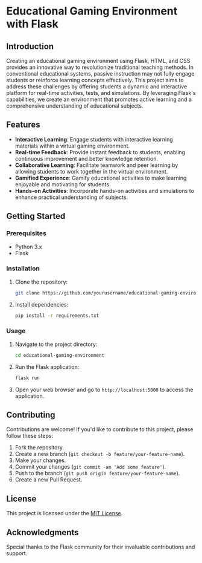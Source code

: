 # Educational Gaming Environment with Flask

## Introduction

Creating an educational gaming environment using Flask, HTML, and CSS provides an innovative way to revolutionize traditional teaching methods. In conventional educational systems, passive instruction may not fully engage students or reinforce learning concepts effectively. This project aims to address these challenges by offering students a dynamic and interactive platform for real-time activities, tests, and simulations. By leveraging Flask's capabilities, we create an environment that promotes active learning and a comprehensive understanding of educational subjects.

## Features

- **Interactive Learning**: Engage students with interactive learning materials within a virtual gaming environment.
- **Real-time Feedback**: Provide instant feedback to students, enabling continuous improvement and better knowledge retention.
- **Collaborative Learning**: Facilitate teamwork and peer learning by allowing students to work together in the virtual environment.
- **Gamified Experience**: Gamify educational activities to make learning enjoyable and motivating for students.
- **Hands-on Activities**: Incorporate hands-on activities and simulations to enhance practical understanding of subjects.

## Getting Started

### Prerequisites

- Python 3.x
- Flask

### Installation

1. Clone the repository:

    ```bash
    git clone https://github.com/yourusername/educational-gaming-environment.git
    ```

2. Install dependencies:

    ```bash
    pip install -r requirements.txt
    ```

### Usage

1. Navigate to the project directory:

    ```bash
    cd educational-gaming-environment
    ```

2. Run the Flask application:

    ```bash
    flask run
    ```

3. Open your web browser and go to `http://localhost:5000` to access the application.

## Contributing

Contributions are welcome! If you'd like to contribute to this project, please follow these steps:

1. Fork the repository.
2. Create a new branch (`git checkout -b feature/your-feature-name`).
3. Make your changes.
4. Commit your changes (`git commit -am 'Add some feature'`).
5. Push to the branch (`git push origin feature/your-feature-name`).
6. Create a new Pull Request.

## License

This project is licensed under the [MIT License](LICENSE).

## Acknowledgments

Special thanks to the Flask community for their invaluable contributions and support.
